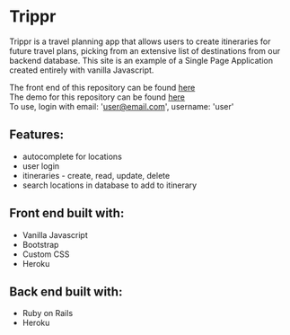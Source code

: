 # Trippr

Trippr is a travel planning app that allows users to create itineraries for future travel plans, picking from an extensive list of destinations from our backend database. This site is an example of a Single Page Application created entirely with vanilla Javascript.  

The front end of this repository can be found [here](https://github.com/aduranil/trip_planner_front_end)<br/>
The demo for this repository can be found [here](https://trippr-client.herokuapp.com/)<br/>
To use, login with email: 'user@email.com', username: 'user'

## Features:
* autocomplete for locations
* user login
* itineraries - create, read, update, delete
* search locations in database to add to itinerary

## Front end built with:
* Vanilla Javascript
* Bootstrap
* Custom CSS
* Heroku

## Back end built with:
 * Ruby on Rails
 * Heroku
